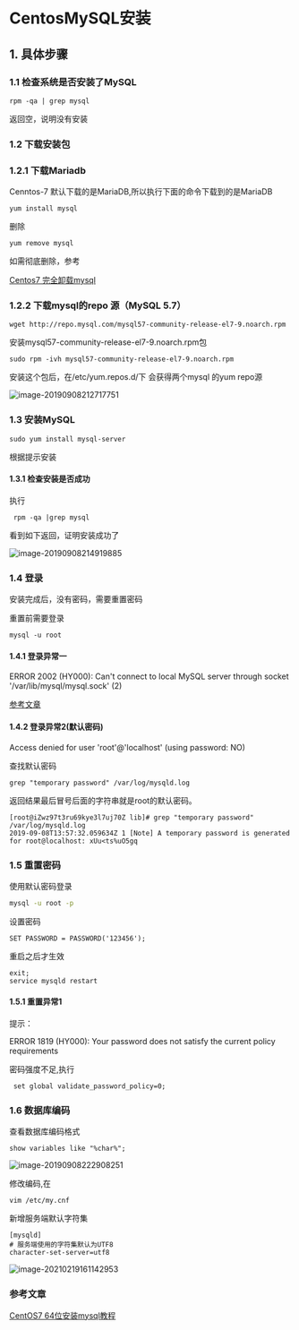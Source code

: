 # CentosMySQL安装

## 1. 具体步骤

### 1.1 检查系统是否安装了MySQL

```
rpm -qa | grep mysql
```

返回空，说明没有安装

### 1.2 下载安装包

### 1.2.1 下载Mariadb

Cenntos-7 默认下载的是MariaDB,所以执行下面的命令下载到的是MariaDB

```
yum install mysql
```

删除

```
yum remove mysql
```

如需彻底删除，参考

[Centos7 完全卸载mysql](https://www.jianshu.com/p/ef58fb333cd6)

### 1.2.2 下载mysql的repo 源（MySQL 5.7）

```
wget http://repo.mysql.com/mysql57-community-release-el7-9.noarch.rpm
```

安装mysql57-community-release-el7-9.noarch.rpm包

```
sudo rpm -ivh mysql57-community-release-el7-9.noarch.rpm
```

安装这个包后，在/etc/yum.repos.d/下 会获得两个mysql 的yum repo源

![image-20190908212717751](https://zszblog.oss-cn-beijing.aliyuncs.com/zszblog/blogimage-master/img/image-20190908212717751.png)

### 1.3 安装MySQL

```
sudo yum install mysql-server
```

根据提示安装

#### 1.3.1 检查安装是否成功

执行

```
 rpm -qa |grep mysql
```

看到如下返回，证明安装成功了

![image-20190908214919885](https://zszblog.oss-cn-beijing.aliyuncs.com/zszblog/blogimage-master/img/image-20190908214919885.png)

### 1.4 登录

安装完成后，没有密码，需要重置密码

重置前需要登录

```
mysql -u root
```

#### 1.4.1 登录异常一

ERROR 2002 (HY000): Can't connect to local MySQL server through socket '/var/lib/mysql/mysql.sock' (2)

[参考文章](./Mysql安装后登录异常tmysqlsock.md)

#### 1.4.2 登录异常2(默认密码)

Access denied for user 'root'@'localhost' (using password: NO)

查找默认密码

```
grep "temporary password" /var/log/mysqld.log
```

返回结果最后冒号后面的字符串就是root的默认密码。

```
[root@iZwz97t3ru69kye3l7uj70Z lib]# grep "temporary password" /var/log/mysqld.log
2019-09-08T13:57:32.059634Z 1 [Note] A temporary password is generated for root@localhost: xUu<ts%uO5gq
```

### 1.5 重置密码

使用默认密码登录

```sh
mysql -u root -p
```

设置密码

```
SET PASSWORD = PASSWORD('123456');
```

重启之后才生效

```
exit;
service mysqld restart
```

#### 1.5.1  重置异常1

提示：

ERROR 1819 (HY000): Your password does not satisfy the current policy requirements

密码强度不足,执行

```
 set global validate_password_policy=0;
```

### 1.6 数据库编码

查看数据库编码格式

```
show variables like "%char%";
```

![image-20190908222908251](https://zszblog.oss-cn-beijing.aliyuncs.com/zszblog/blogimage-master/img/image-20190908222908251.png)

修改编码,在

```
vim /etc/my.cnf
```

新增服务端默认字符集

```
[mysqld]
# 服务端使用的字符集默认为UTF8
character-set-server=utf8
```

![image-20210219161142953](https://zszblog.oss-cn-beijing.aliyuncs.com/zszblog/blogimage-master/img/image-20210219161142953.png)

### 参考文章

[CentOS7 64位安装mysql教程](<https://blog.csdn.net/a774630093/article/details/79270080>)

